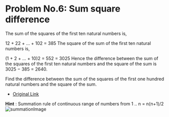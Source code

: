 Problem No.6: Sum square difference
==========================

The sum of the squares of the first ten natural numbers is,

12 + 22 + ... + 102 = 385
The square of the sum of the first ten natural numbers is,

(1 + 2 + ... + 10)2 = 552 = 3025
Hence the difference between the sum of the squares of the first ten natural numbers and the square of the sum is 3025 − 385 = 2640.

Find the difference between the sum of the squares of the first one hundred natural numbers and the square of the sum.

- [Original Link](https://projecteuler.net/problem=6)

**Hint**
: Summation rule of continuous range of numbers from 1 .. n = n(n+1)/2
![summationImage](https://upload.wikimedia.org/math/8/c/1/8c13104b74e13a61a0beb44fa8d6e46b.png)

